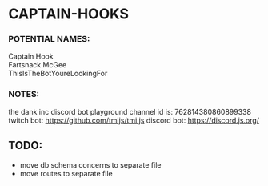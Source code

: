 # CAPTAIN-HOOKS

### POTENTIAL NAMES:

Captain Hook  
Fartsnack McGee  
ThisIsTheBotYoureLookingFor

### NOTES:

the dank inc discord bot playground channel id is: 762814380860899338
twitch bot: https://github.com/tmijs/tmi.js
discord bot: https://discord.js.org/

## TODO:

- move db schema concerns to separate file
- move routes to separate file
